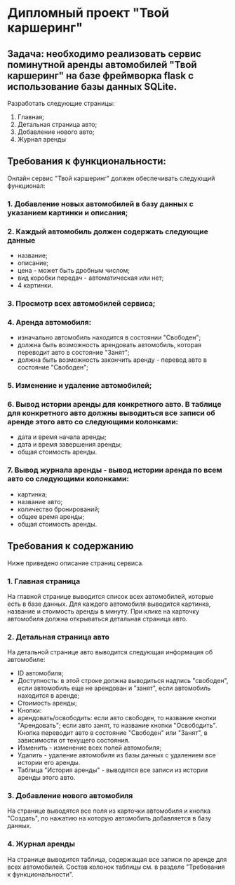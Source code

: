 # Дипломный проект "Твой каршеринг"
## Задача: необходимо реализовать сервис поминутной аренды автомобилей "Твой каршеринг" на базе фреймворка flask с использование базы данных SQLite.
Разработать следующие страницы:
 1. Главная;
 2. Детальная страница авто;
 3. Добавление нового авто;
 4. Журнал аренды
## Требования к функциональности:
Онлайн сервис "Твой каршеринг" должен обеспечивать следующий функционал:
### 1. Добавление новых автомобилей в базу данных с указанием картинки и описания;
### 2. Каждый автомобиль должен содержать следующие данные
  * название;
  * описание;
  * цена - может быть дробным числом;
  * вид коробки передач - автоматическая или нет;
  * 4 картинки.
### 3. Просмотр всех автомобилей сервиса;
### 4. Аренда автомобиля:
  * изначально автомобиль находится в состоянии "Свободен";
  * должна быть возможность арендовать автомобиль, которая переводит авто в состояние "Занят";
  * должна быть возможность закончить аренду - перевод авто в состояние "Свободен";
### 5. Изменение и удаление автомобилей;
### 6. Вывод истории аренды для конкретного авто. В таблице для конкретного авто должны выводиться все записи об аренде этого авто со следующими колонками:
  * дата и время начала аренды;
  * дата и время завершения аренды;
  * общая стоимость аренды.
### 7. Вывод журнала аренды - вывод истории аренда по всем авто со следующими колонками:
  * картинка;
  * название авто;
  * количество бронирований;
  * общее время аренды;
  * общая стоимость аренды.

## Требования к содержанию
Ниже приведено описание страниц сервиса.

### 1. Главная страница
На главной странице выводится список всех автомобилей, которые есть в базе данных. Для каждого автомобиля выводится картинка, название и стоимость аренды в минуту. При клике на карточку автомобиля должна открываться детальная страница авто.
### 2. Детальная страница авто
На детальной странице авто выводится следующая информация об автомобиле:
* ID автомобиля;
* Доступность: в этой строке должна выводиться надпись "свободен", если автомобиль еще не арендован и "занят", если автомобиль находится в аренде;
* Стоимость аренды;
* Кнопки:
 * арендовать/освободить: если авто свободен, то название кнопки "Арендовать"; если авто занят, то название кнопки "Освободить". Кнопка переводит авто в состояние "Свободен" или "Занят", в зависимости от текущего состояния.
 * Изменить - изменение всех полей автомобиля;
 * Удалить - удаление автомобиля из базы данных с удалением все истории его аренды.
 * Таблица "История аренды" - выводятся все записи из истории аренды этого авто.
### 3. Добавление нового автомобиля
На странице выводятся все поля из карточки автомобиля и кнопка "Создать", по нажатию на которую автомобиль добавляется в базу данных.
### 4. Журнал аренды
На странице выводится таблица, содержащая все записи по аренде для всех автомобилей. Состав колонок таблицы см. в разделе "Требования к функциональности".

